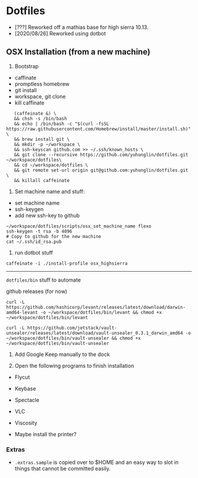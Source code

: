 # Dotfiles

* [???] Reworked off a mathias base for high sierra 10.13.
* [2020/08/26] Reworked using dotbot

## OSX Installation (from a new machine)

1. Bootstrap
* caffinate
* promptless homebrew
* git install
* workspace, git clone
* kill caffinate

```
   (caffeinate &) \
   && chsh -s /bin/bash
   && echo | /bin/bash -c "$(curl -fsSL https://raw.githubusercontent.com/Homebrew/install/master/install.sh)" \
   && brew install git \
   && mkdir -p ~/workspace \
   && ssh-keyscan github.com >> ~/.ssh/known_hosts \
   && git clone --recursive https://github.com/yuhunglin/dotfiles.git ~/workspace/dotfiles\
   && cd ~/workspace/dotfiles \
   && git remote set-url origin git@github.com:yuhunglin/dotfiles.git \
   && killall caffeinate
```

1. Set machine name and stuff:
* set machine name
* ssh-keygen
* add new ssh-key to github
```
~/workspace/dotfiles/scripts/osx_set_machine_name flexo
ssh-keygen -t rsa -b 4096
# Copy to github for the new machine
cat ~/.ssh/id_rsa.pub
```

1. run dotbot stuff
```
caffeinate -i ./install-profile osx_highsierra
```

---

`dotfiles/bin` stuff to automate

github releases (for now)
```
curl -L https://github.com/hashicorp/levant/releases/latest/download/darwin-amd64-levant -o ~/workspace/dotfiles/bin/levant && chmod +x ~/workspace/dotfiles/bin/levant

curl -L https://github.com/jetstack/vault-unsealer/releases/latest/download/vault-unsealer_0.3.1_darwin_amd64 -o ~/workspace/dotfiles/bin/vault-unsealer && chmod +x ~/workspace/dotfiles/bin/vault-unsealer
```

1. Add Google Keep manually to the dock

1. Open the following programs to finish installation
  - Flycut
  - Keybase
  - Spectacle
  - VLC
  - Viscosity

- Maybe install the printer?

### Extras

- `.extras.sample` is copied over to $HOME and an easy way to slot in things that cannot be committed easily.

